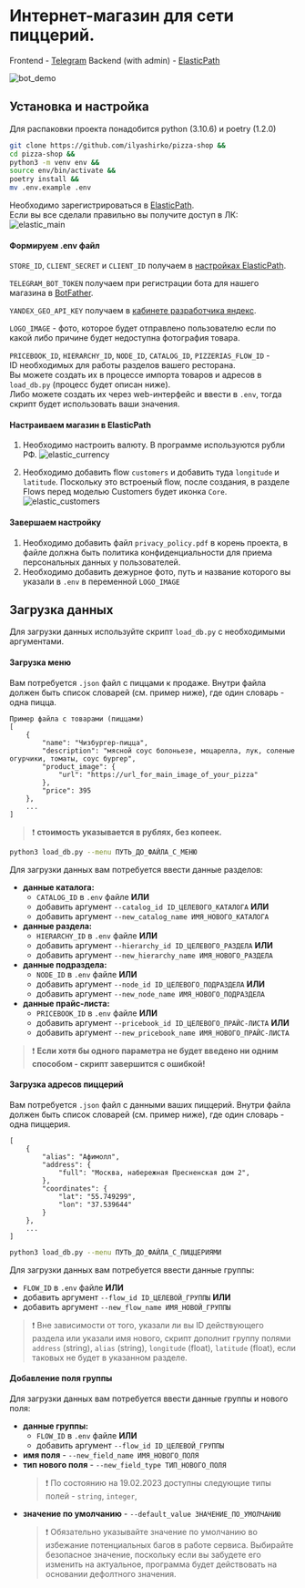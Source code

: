 # Интернет-магазин для сети пиццерий.
Frontend - [Telegram](https://docs.python-telegram-bot.org/en/stable/)
Backend (with admin) - [ElasticPath](https://euwest.cm.elasticpath.com/)

![bot_demo](https://github.com/ilyashirko/pizza-shop/tree/master/readme_media/bot_demo.gif)

## Установка и настройка
Для распаковки проекта понадобится python (3.10.6) и poetry (1.2.0)
```sh
git clone https://github.com/ilyashirko/pizza-shop &&
cd pizza-shop &&
python3 -m venv env &&
source env/bin/activate &&
poetry install &&
mv .env.example .env
```
Необходимо зарегистрироваться в [ElasticPath](https://euwest.cm.elasticpath.com/).  
Если вы все сделали правильно вы получите доступ в ЛК:  
![elastic_main](https://github.com/ilyashirko/pizza-shop/tree/master/readme_media/elastic_main.png)

#### Формируем .env файл
`STORE_ID`, `CLIENT_SECRET` и `CLIENT_ID` получаем в [настройках ElasticPath](https://euwest.cm.elasticpath.com/application-keys).  

`TELEGRAM_BOT_TOKEN` получаем при регистрации бота для нашего магазина в [BotFather](https://t.me/botfather).  

`YANDEX_GEO_API_KEY` получаем в [кабинете разработчика яндекс](https://developer.tech.yandex.ru/services/).  

`LOGO_IMAGE` - фото, которое будет отправлено пользователю если по какой либо причине будет недоступна фотография товара.  

`PRICEBOOK_ID`, `HIERARCHY_ID`, `NODE_ID`, `CATALOG_ID`, `PIZZERIAS_FLOW_ID` -  
ID необходимых для работы разделов вашего ресторана.  
Вы можете создать их в процессе импорта товаров и адресов в `load_db.py` (процесс будет описан ниже).  
Либо можете создать их через web-интерфейс и ввести в `.env`, тогда скрипт будет использовать ваши значения.  

#### Настраиваем магазин в ElasticPath
1. Необходимо настроить валюту. В программе используются рубли РФ.
![elastic_currency](https://github.com/ilyashirko/pizza-shop/tree/master/readme_media/elastic_currency.png)

2. Необходимо добавить flow `customers` и добавить туда `longitude` и `latitude`. Поскольку это встроеный flow, после создания, в разделе Flows перед моделью Customers будет иконка `Core`.
![elastic_customers](https://github.com/ilyashirko/pizza-shop/tree/master/readme_media/elastic_customers.png)

#### Завершаем настройку
1. Необходимо добавить файл `privacy_policy.pdf` в корень проекта, в файле должна быть политика конфиденциальности для приема персональных данных у пользователей.  
2. Необходимо добавить дежурное фото, путь и название которого вы указали в `.env` в переменной `LOGO_IMAGE`  

## Загрузка данных
Для загрузки данных используйте скрипт `load_db.py` с необходимыми аргументами.

#### Загрузка меню
Вам потребуется `.json` файл с пиццами к продаже. Внутри файла должен быть список словарей (см. пример ниже), где один словарь - одна пицца.  
```
Пример файла с товарами (пиццами)
[
    {
        "name": "Чизбургер-пицца",
        "description": "мясной соус болоньезе, моцарелла, лук, соленые огурчики, томаты, соус бургер",
        "product_image": {
            "url": "https://url_for_main_image_of_your_pizza"
        },
        "price": 395
    },
    ...
]
```
> :heavy_exclamation_mark: **стоимость указывается в рублях, без копеек.**  

```sh
python3 load_db.py --menu ПУТЬ_ДО_ФАЙЛА_С_МЕНЮ
```

Для загрузки данных вам потребуется ввести данные разделов:
- **данные каталога:**
    - `CATALOG_ID` в `.env` файле 
    **ИЛИ**
    - добавить аргумент `--catalog_id ID_ЦЕЛЕВОГО_КАТАЛОГА`
    **ИЛИ**
    - добавить аргумент `--new_catalog_name ИМЯ_НОВОГО_КАТАЛОГА`
- **данные раздела:**
    - `HIERARCHY_ID` в `.env` файле 
    **ИЛИ**
    - добавить аргумент `--hierarchy_id ID_ЦЕЛЕВОГО_РАЗДЕЛА`
    **ИЛИ**
    - добавить аргумент `--new_hierarchy_name ИМЯ_НОВОГО_РАЗДЕЛА`
- **данные подраздела:**
    - `NODE_ID` в `.env` файле 
    **ИЛИ**
    - добавить аргумент `--node_id ID_ЦЕЛЕВОГО_ПОДРАЗДЕЛА`
    **ИЛИ**
    - добавить аргумент `--new_node_name ИМЯ_НОВОГО_ПОДРАЗДЕЛА`
- **данные прайс-листа:**
    - `PRICEBOOK_ID` в `.env` файле 
    **ИЛИ**
    - добавить аргумент `--pricebook_id ID_ЦЕЛЕВОГО_ПРАЙС-ЛИСТА`
    **ИЛИ**
    - добавить аргумент `--new_pricebook_name ИМЯ_НОВОГО_ПРАЙС-ЛИСТА`

> :heavy_exclamation_mark: **Если хотя бы одного параметра не будет введено ни одним способом - скрипт завершится с ошибкой!**

#### Загрузка адресов пиццерий

Вам потребуется `.json` файл с данными ваших пиццерий. Внутри файла должен быть список словарей (см. пример ниже), где один словарь - одна пиццерия.  
```Пример файла с товарами (пиццами)
[
    {
        "alias": "Афимолл",
        "address": {
            "full": "Москва, набережная Пресненская дом 2",
        },
        "coordinates": {
            "lat": "55.749299",
            "lon": "37.539644"
        }
    },
    ...
]
```

```sh
python3 load_db.py --menu ПУТЬ_ДО_ФАЙЛА_С_ПИЦЦЕРИЯМИ
```


Для загрузки данных вам потребуется ввести данные группы:
- `FLOW_ID` в `.env` файле 
**ИЛИ**
- добавить аргумент `--flow_id ID_ЦЕЛЕВОЙ_ГРУППЫ`
**ИЛИ**
- добавить аргумент `--new_flow_name ИМЯ_НОВОЙ_ГРУППЫ`

> :heavy_exclamation_mark: Вне зависимости от того, указали ли вы ID действующего раздела или указали имя нового, скрипт дополнит группу полями `address` (string), `alias` (string), `longitude` (float), `latitude` (float), если таковых не будет в указанном разделе.

#### Добавление поля группы
Для загрузки данных вам потребуется ввести данные группы и нового поля:
- **данные группы:**
    - `FLOW_ID` в `.env` файле 
    **ИЛИ**
    - добавить аргумент `--flow_id ID_ЦЕЛЕВОЙ_ГРУППЫ`
- **имя поля** - `--new_field_name ИМЯ_НОВОГО_ПОЛЯ`
- **тип нового поля** - `--new_field_type ТИП_НОВОГО_ПОЛЯ`
    > :heavy_exclamation_mark: По состоянию на 19.02.2023 доступны следующие типы полей - `string`, `integer`, 
- **значение по умолчанию** - `--default_value ЗНАЧЕНИЕ_ПО_УМОЛЧАНИЮ`
    > :heavy_exclamation_mark: Обязательно указывайте значение по умолчанию во избежание потенциальных багов в работе сервиса. Выбирайте безопасное значение, поскольку если вы забудете его изменить на актуальное, программа будет действовать на основании дефолтного значения.
